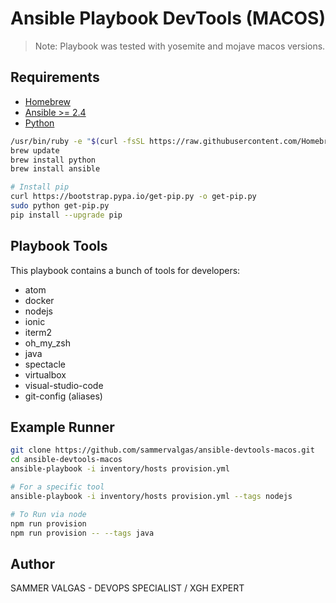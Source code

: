 Ansible Playbook DevTools (MACOS)
================

 > Note: Playbook was tested with yosemite and mojave macos versions.

Requirements
----------------

* [Homebrew](https://brew.sh/index_pt-br)
* [Ansible >= 2.4](https://www.ansible.com/resources/get-started)
* [Python](https://www.python.org/)

```bash
/usr/bin/ruby -e "$(curl -fsSL https://raw.githubusercontent.com/Homebrew/install/master/install)"
brew update
brew install python
brew install ansible

# Install pip
curl https://bootstrap.pypa.io/get-pip.py -o get-pip.py
sudo python get-pip.py
pip install --upgrade pip
```

Playbook Tools
----------------
This playbook contains a bunch of tools for developers:

* atom
* docker
* nodejs
* ionic
* iterm2
* oh_my_zsh
* java
* spectacle
* virtualbox
* visual-studio-code
* git-config (aliases)


Example Runner
-----------------

```bash
git clone https://github.com/sammervalgas/ansible-devtools-macos.git
cd ansible-devtools-macos
ansible-playbook -i inventory/hosts provision.yml

# For a specific tool
ansible-playbook -i inventory/hosts provision.yml --tags nodejs

# To Run via node
npm run provision
npm run provision -- --tags java
```

Author
----------------
SAMMER VALGAS - DEVOPS SPECIALIST / XGH EXPERT
